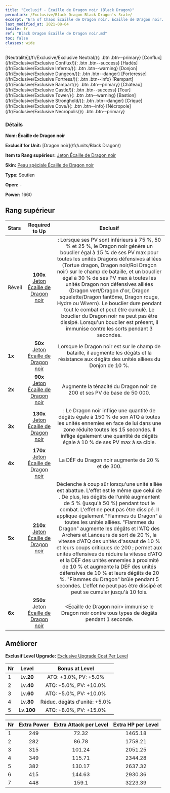 ```yaml
---
title: "Exclusif - Écaille de Dragon noir (Black Dragon)"
permalink: /Exclusive/Black Dragon Black Dragon's Scale/
excerpt: "Era of Chaos Écaille de Dragon noir. Écaille de Dragon noir. Era of Chaos Exclusif Écaille de Dragon noir. Dragon noir Exclusif."
last_modified_at: 2021-08-04
locale: fr
ref: "Black Dragon Écaille de Dragon noir.md"
toc: false
classes: wide
---
```

 [Neutralité](/fr/Exclusive/Exclusive Neutral/){: .btn .btn--primary} [Conflux](/fr/Exclusive/Exclusive Conflux/){: .btn .btn--success} [Hadès](/fr/Exclusive/Exclusive Inferno/){: .btn .btn--warning} [Donjon](/fr/Exclusive/Exclusive Dungeon/){: .btn .btn--danger} [Forteresse](/fr/Exclusive/Exclusive Fortress/){: .btn .btn--info} [Rempart](/fr/Exclusive/Exclusive Rampart/){: .btn .btn--primary} [Château](/fr/Exclusive/Exclusive Castle/){: .btn .btn--success} [Tour](/fr/Exclusive/Exclusive Tower/){: .btn .btn--warning} [Bastion](/fr/Exclusive/Exclusive Stronghold/){: .btn .btn--danger} [Crique](/fr/Exclusive/Exclusive Cove/){: .btn .btn--info} [Nécropole](/fr/Exclusive/Exclusive Necropolis/){: .btn .btn--primary} 

### Détails
 **Nom: Écaille de Dragon noir** 

 **Exclusif for Unit:** [Dragon noir](/fr/units/Black Dragon/) 

 **Item to Rang supérieur:** [Jeton Écaille de Dragon noir](/ItemsFR/con_993/)

 **Skin:** [Peau spéciale Écaille de Dragon noir](/ItemsFR/con_661/)

 **Type:** Soutien

 **Open:** -

 **Power:** 1660

## Rang supérieur

  |     Stars    |  Required to Up | Exclusif |
  |:-------------|:---------------:|:---------------:|
  |  Réveil  | **100x** [Jeton Écaille de Dragon noir](/ItemsFR/con_993/) | <Refuge de dragons> : Lorsque ses PV sont inférieurs à 75 %, 50 % et 25 %, le Dragon noir génère un bouclier égal à 15 % de ses PV max pour toutes les unités Dragons défensives alliées (Tortue dragon, Dragon noir/Roi Dragon noir) sur le champ de bataille, et un bouclier égal à 30 % de ses PV max à toutes les unités Dragon non défensives alliées (Dragon vert/Dragon d'or, Dragon squelette/Dragon fantôme, Dragon rouge, Hydre ou Wivern). Le bouclier dure pendant tout le combat et peut être cumulé. Le bouclier du Dragon noir ne peut pas être dissipé. Lorsqu'un bouclier est présent, il immunise contre les sorts pendant 3 secondes. |
  | **1x** <i class="fas fa-star"/> | **50x** [Jeton Écaille de Dragon noir](/ItemsFR/con_993/) | Lorsque le Dragon noir est sur le champ de bataille, il augmente les dégâts et la résistance aux dégâts des unités alliées du Donjon de 10 %. |
  | **2x** <i class="fas fa-star"/> | **90x** [Jeton Écaille de Dragon noir](/ItemsFR/con_993/) | Augmente la ténacité du Dragon noir de 200 et ses PV de base de 50 000. |
  | **3x** <i class="fas fa-star"/> | **130x** [Jeton Écaille de Dragon noir](/ItemsFR/con_993/) | <Souffle du Dragon magique> : Le Dragon noir inflige une quantité de dégâts égale à 150 % de son ATQ à toutes les unités ennemies en face de lui dans une zone réduite toutes les 15 secondes. Il inflige également une quantité de dégâts égale à 10 % de ses PV max à sa cible. |
  | **4x** <i class="fas fa-star"/> | **170x** [Jeton Écaille de Dragon noir](/ItemsFR/con_993/) | La DÉF du Dragon noir augmente de 20 % et de 300. |
  | **5x** <i class="fas fa-star"/> | **210x** [Jeton Écaille de Dragon noir](/ItemsFR/con_993/) | Déclenche à coup sûr <Rage du Dragon magique> lorsqu'une unité alliée est abattue. L'effet est le même que celui de <Souffle du Dragon magique>. De plus, les dégâts de l'unité augmentent de 5 % (jusqu'à 50 %) pendant tout le combat. L'effet ne peut pas être dissipé. Il applique également \"Flammes du Dragon\" à toutes les unités alliées. \"Flammes du Dragon\" augmente les dégâts et l'ATQ des Archers et Lanceurs de sort de 20 %, la vitesse d'ATQ des unités d'assaut de 10 % et leurs coups critiques de 200 ; permet aux unités offensives de réduire la vitesse d'ATQ et la DÉF des unités ennemies à proximité de 10 % et augmente la DÉF des unités défensives de 10 % et leurs dégâts de 20 %. \"Flammes du Dragon\" brûle pendant 5 secondes. L'effet ne peut pas être dissipé et peut se cumuler jusqu'à 10 fois. |
  | **6x** <i class="fas fa-star"/> | **250x** [Jeton Écaille de Dragon noir](/ItemsFR/con_993/) | <Écaille de Dragon noir> immunise le Dragon noir contre tous types de dégâts pendant 1 seconde. |


## Améliorer
 **Exclusif Level Upgrade:** [Exclusive Upgrade Cost Per Level](/Exclusive/ExclusiveUpgradeCostPerLevel/)

  |  Nr  |   Level  | Bonus at Level |
  |:-----|:--------:|:--------------:|
  | 1 | Lv.**20** | ATQ: +3.0%, PV: +5.0% |
  | 2 | Lv.**40** | ATQ: +5.0%, PV: +10.0% |
  | 3 | Lv.**60** | ATQ: +5.0%, PV: +10.0% |
  | 4 | Lv.**80** | Réduc. dégâts d'unité: +5.0% |
  | 5 | Lv.**100** | ATQ: +8.0%, PV: +15.0% |


  |  Nr  |  Extra Power | Extra Attack per Level | Extra HP per Level |
  |:-----|:--------:|:--------:|:--------:|
  | 1 | 249 | 72.32 | 1465.18 |
  | 2 | 282 | 86.78 | 1758.21 |
  | 3 | 315 | 101.24 | 2051.25 |
  | 4 | 349 | 115.71 | 2344.28 |
  | 5 | 382 | 130.17 | 2637.32 |
  | 6 | 415 | 144.63 | 2930.36 |
  | 7 | 448 | 159.1 | 3223.39 |


